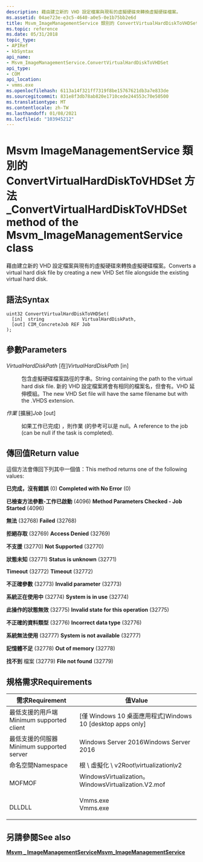 ```yaml
---
description: 藉由建立新的 VHD 設定檔案與現有的虛擬硬碟來轉換虛擬硬碟檔案。
ms.assetid: 04ae723e-e3c5-4640-a0e5-0e1b75bb2e6d
title: Msvm_ImageManagementService 類別的 ConvertVirtualHardDiskToVHDSet 方法
ms.topic: reference
ms.date: 05/31/2018
topic_type:
- APIRef
- kbSyntax
api_name:
- Msvm_ImageManagementService.ConvertVirtualHardDiskToVHDSet
api_type:
- COM
api_location:
- vmms.exe
ms.openlocfilehash: 6113a14f321ff7319f8be15767621db3a7e833de
ms.sourcegitcommit: 831e8f3db78ab820e1710cede244553c70e50500
ms.translationtype: MT
ms.contentlocale: zh-TW
ms.lasthandoff: 01/08/2021
ms.locfileid: "103945212"
---
```

# <a name="convertvirtualharddisktovhdset-method-of-the-msvm_imagemanagementservice-class"></a><span data-ttu-id="f655d-103">Msvm ImageManagementService 類別的 ConvertVirtualHardDiskToVHDSet 方法 \_</span><span class="sxs-lookup"><span data-stu-id="f655d-103">ConvertVirtualHardDiskToVHDSet method of the Msvm\_ImageManagementService class</span></span>

<span data-ttu-id="f655d-104">藉由建立新的 VHD 設定檔案與現有的虛擬硬碟來轉換虛擬硬碟檔案。</span><span class="sxs-lookup"><span data-stu-id="f655d-104">Converts a virtual hard disk file by creating a new VHD Set file alongside the existing virtual hard disk.</span></span>

## <a name="syntax"></a><span data-ttu-id="f655d-105">語法</span><span class="sxs-lookup"><span data-stu-id="f655d-105">Syntax</span></span>


```mof
uint32 ConvertVirtualHardDiskToVHDSet(
  [in]  string              VirtualHardDiskPath,
  [out] CIM_ConcreteJob REF Job
);
```



## <a name="parameters"></a><span data-ttu-id="f655d-106">參數</span><span class="sxs-lookup"><span data-stu-id="f655d-106">Parameters</span></span>

<dl> <dt>

<span data-ttu-id="f655d-107">*VirtualHardDiskPath* \[在\]</span><span class="sxs-lookup"><span data-stu-id="f655d-107">*VirtualHardDiskPath* \[in\]</span></span>
</dt> <dd>

<span data-ttu-id="f655d-108">包含虛擬硬碟檔案路徑的字串。</span><span class="sxs-lookup"><span data-stu-id="f655d-108">String containing the path to the virtual hard disk file.</span></span> <span data-ttu-id="f655d-109">新的 VHD 設定檔案將會有相同的檔案名，但會有。VHD 延伸模組。</span><span class="sxs-lookup"><span data-stu-id="f655d-109">The new VHD Set file will have the same filename but with the .VHDS extension.</span></span>

</dd> <dt>

<span data-ttu-id="f655d-110">*作業* \[擴展\]</span><span class="sxs-lookup"><span data-stu-id="f655d-110">*Job* \[out\]</span></span>
</dt> <dd>

<span data-ttu-id="f655d-111">如果工作已完成) ，則作業 (的參考可以是 null。</span><span class="sxs-lookup"><span data-stu-id="f655d-111">A reference to the job (can be null if the task is completed).</span></span>

</dd> </dl>

## <a name="return-value"></a><span data-ttu-id="f655d-112">傳回值</span><span class="sxs-lookup"><span data-stu-id="f655d-112">Return value</span></span>

<span data-ttu-id="f655d-113">這個方法會傳回下列其中一個值：</span><span class="sxs-lookup"><span data-stu-id="f655d-113">This method returns one of the following values:</span></span>

<dl> <dt>

<span data-ttu-id="f655d-114">**已完成，沒有錯誤** (0) </span><span class="sxs-lookup"><span data-stu-id="f655d-114">**Completed with No Error** (0)</span></span>
</dt> <dt>

<span data-ttu-id="f655d-115">**已檢查方法參數-工作已啟動** (4096) </span><span class="sxs-lookup"><span data-stu-id="f655d-115">**Method Parameters Checked - Job Started** (4096)</span></span>
</dt> <dt>

<span data-ttu-id="f655d-116">**無法** (32768) </span><span class="sxs-lookup"><span data-stu-id="f655d-116">**Failed** (32768)</span></span>
</dt> <dt>

<span data-ttu-id="f655d-117">**拒絕存取** (32769) </span><span class="sxs-lookup"><span data-stu-id="f655d-117">**Access Denied** (32769)</span></span>
</dt> <dt>

<span data-ttu-id="f655d-118">**不支援** (32770) </span><span class="sxs-lookup"><span data-stu-id="f655d-118">**Not Supported** (32770)</span></span>
</dt> <dt>

<span data-ttu-id="f655d-119">**狀態未知** (32771) </span><span class="sxs-lookup"><span data-stu-id="f655d-119">**Status is unknown** (32771)</span></span>
</dt> <dt>

<span data-ttu-id="f655d-120">**Timeout** (32772) </span><span class="sxs-lookup"><span data-stu-id="f655d-120">**Timeout** (32772)</span></span>
</dt> <dt>

<span data-ttu-id="f655d-121">**不正確參數** (32773) </span><span class="sxs-lookup"><span data-stu-id="f655d-121">**Invalid parameter** (32773)</span></span>
</dt> <dt>

<span data-ttu-id="f655d-122">**系統正在使用中** (32774) </span><span class="sxs-lookup"><span data-stu-id="f655d-122">**System is in use** (32774)</span></span>
</dt> <dt>

<span data-ttu-id="f655d-123">**此操作的狀態無效** (32775) </span><span class="sxs-lookup"><span data-stu-id="f655d-123">**Invalid state for this operation** (32775)</span></span>
</dt> <dt>

<span data-ttu-id="f655d-124">**不正確的資料類型** (32776) </span><span class="sxs-lookup"><span data-stu-id="f655d-124">**Incorrect data type** (32776)</span></span>
</dt> <dt>

<span data-ttu-id="f655d-125">**系統無法使用** (32777) </span><span class="sxs-lookup"><span data-stu-id="f655d-125">**System is not available** (32777)</span></span>
</dt> <dt>

<span data-ttu-id="f655d-126">**記憶體不足** (32778) </span><span class="sxs-lookup"><span data-stu-id="f655d-126">**Out of memory** (32778)</span></span>
</dt> <dt>

<span data-ttu-id="f655d-127">**找不到** 檔案 (32779) </span><span class="sxs-lookup"><span data-stu-id="f655d-127">**File not found** (32779)</span></span>
</dt> </dl>

## <a name="requirements"></a><span data-ttu-id="f655d-128">規格需求</span><span class="sxs-lookup"><span data-stu-id="f655d-128">Requirements</span></span>



| <span data-ttu-id="f655d-129">需求</span><span class="sxs-lookup"><span data-stu-id="f655d-129">Requirement</span></span> | <span data-ttu-id="f655d-130">值</span><span class="sxs-lookup"><span data-stu-id="f655d-130">Value</span></span> |
|-------------------------------------|---------------------------------------------------------------------------------------------------------|
| <span data-ttu-id="f655d-131">最低支援的用戶端</span><span class="sxs-lookup"><span data-stu-id="f655d-131">Minimum supported client</span></span><br/> | <span data-ttu-id="f655d-132">\[僅 Windows 10 桌面應用程式\]</span><span class="sxs-lookup"><span data-stu-id="f655d-132">Windows 10 \[desktop apps only\]</span></span><br/>                                                             |
| <span data-ttu-id="f655d-133">最低支援的伺服器</span><span class="sxs-lookup"><span data-stu-id="f655d-133">Minimum supported server</span></span><br/> | <span data-ttu-id="f655d-134">Windows Server 2016</span><span class="sxs-lookup"><span data-stu-id="f655d-134">Windows Server 2016</span></span><br/>                                                                          |
| <span data-ttu-id="f655d-135">命名空間</span><span class="sxs-lookup"><span data-stu-id="f655d-135">Namespace</span></span><br/>                | <span data-ttu-id="f655d-136">根 \\ 虛擬化 \\ v2</span><span class="sxs-lookup"><span data-stu-id="f655d-136">Root\\virtualization\\v2</span></span><br/>                                                                     |
| <span data-ttu-id="f655d-137">MOF</span><span class="sxs-lookup"><span data-stu-id="f655d-137">MOF</span></span><br/>                      | <dl> <span data-ttu-id="f655d-138"><dt>WindowsVirtualization。</dt></span><span class="sxs-lookup"><span data-stu-id="f655d-138"><dt>WindowsVirtualization.V2.mof</dt></span></span> </dl> |
| <span data-ttu-id="f655d-139">DLL</span><span class="sxs-lookup"><span data-stu-id="f655d-139">DLL</span></span><br/>                      | <dl> <span data-ttu-id="f655d-140"><dt>Vmms.exe</dt></span><span class="sxs-lookup"><span data-stu-id="f655d-140"><dt>Vmms.exe</dt></span></span> </dl>                     |



## <a name="see-also"></a><span data-ttu-id="f655d-141">另請參閱</span><span class="sxs-lookup"><span data-stu-id="f655d-141">See also</span></span>

<dl> <dt>

[<span data-ttu-id="f655d-142">**Msvm \_ ImageManagementService**</span><span class="sxs-lookup"><span data-stu-id="f655d-142">**Msvm\_ImageManagementService**</span></span>](msvm-imagemanagementservice.md)
</dt> </dl>

 

 




